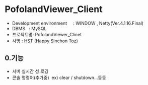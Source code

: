 # PofolandViewer_Client
- Development environment      : WINDOW , Netty(Ver.4.1.16.Final)
- DBMS    : MySQL
- 프로젝트명: PofolandViewer_Clinet
- 사명 : HST (Happy Sinchon Toz)

## 0.기능
- 서버 실시간 성 로깅
- 콘솔 명령어(추가중)
  ex) clear / shutdown...등등
